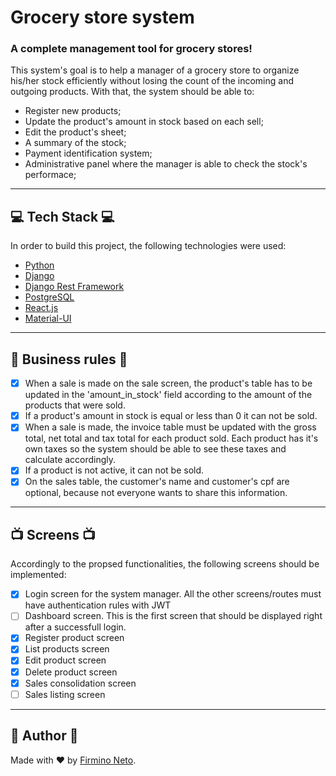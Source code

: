 # Grocery store system

### A complete management tool for grocery stores!

This system's goal is to help a manager of a grocery store to organize his/her stock efficiently without losing the count of the incoming and outgoing products. With that, the system should be able to:

-   Register new products;
-   Update the product's amount in stock based on each sell;
-   Edit the product's sheet;
-   A summary of the stock;
-   Payment identification system;
-   Administrative panel where the manager is able to check the stock's performace;

---

## 💻 Tech Stack 💻

In order to build this project, the following technologies were used:

-   [Python](https://www.python.org/)
-   [Django](https://www.djangoproject.com/)
-   [Django Rest Framework](https://www.django-rest-framework.org/)
-   [PostgreSQL](https://www.postgresql.org/)
-   [React.js](https://reactjs.org/)
-   [Material-UI](https://mui.com/)

---

## 🏢 Business rules 🏢

-   [x] When a sale is made on the sale screen, the product's table has to be updated in the 'amount_in_stock' field according to the amount of the products that were sold.
-   [x] If a product's amount in stock is equal or less than 0 it can not be sold.
-   [x] When a sale is made, the invoice table must be updated with the gross total, net total and tax total for each product sold. Each product has it's own taxes so the system should be able to see these taxes and calculate accordingly.
-   [x] If a product is not active, it can not be sold.
-   [x] On the sales table, the customer's name and customer's cpf are optional, because not everyone wants to share this information.

---

## 📺 Screens 📺

Accordingly to the propsed functionalities, the following screens should be implemented:

-   [x] Login screen for the system manager. All the other screens/routes must have authentication rules with JWT
-   [ ] Dashboard screen. This is the first screen that should be displayed right after a successfull login.
-   [x] Register product screen
-   [x] List products screen
-   [x] Edit product screen
-   [x] Delete product screen
-   [x] Sales consolidation screen
-   [ ] Sales listing screen

---

## 👾 Author 👾

Made with ❤ by [Firmino Neto](https://github.com/firminoneto11).
